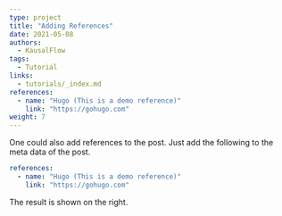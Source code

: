 ```yaml
---
type: project
title: "Adding References"
date: 2021-05-08
authors:
  - KausalFlow
tags:
  - Tutorial
links:
  - tutorials/_index.md
references:
  - name: "Hugo (This is a demo reference)"
    link: "https://gohugo.com"
weight: 7
---
```


One could also add references to the post. Just add the following to the meta data of the post.

```yaml
references:
  - name: "Hugo (This is a demo reference)"
    link: "https://gohugo.com"
```

The result is shown on the right.
